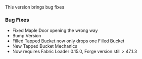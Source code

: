 This version brings bug fixes

### Bug Fixes
 - Fixed Maple Door opening the wrong way
 - Bump Version
 - Filled Tapped Bucket now only drops one Filled Bucket
 - New Tapped Bucket Mechanics
 - Now requires Fabric Loader 0.15.0, Forge version still > 47.1.3